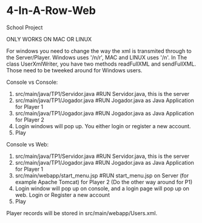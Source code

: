 # 4-In-A-Row-Web
School Project

ONLY WORKS ON MAC OR LINUX 

For windows you need to change the way the xml is transmited through to the Server/Player.
Windows uses '/n/r', MAC and LINUX uses '/n'. In The class UserXmlWriter, you have two methods readFullXML and sendFullXML. 
Those need to be tweeked around for Windows users.

Console vs Console:
1. src/main/java/TP1/Servidor.java #RUN Servidor.java, this is the server
2. src/main/java/TP1/Jogador.java  #RUN Jogador.java as Java Application for Player 1
3. src/main/java/TP1/Jogador.java  #RUN Jogador.java as Java Application for Player 2
4. Login windows will pop up. You either login or register a new account.
5. Play

Console vs Web:
1. src/main/java/TP1/Servidor.java #RUN Servidor.java, this is the server
2. src/main/java/TP1/Jogador.java  #RUN Jogador.java as Java Application for Player 1
3. src/main/webapp/start_menu.jsp #RUN start_menu.jsp on Server (for example Apache Tomcat) for Player 2 (Do the other way around for P1)
4. Login window will pop up on console, and a login page will pop up on web. Login or Register a new account
5. Play


Player records will be stored in src/main/webapp/Users.xml.
